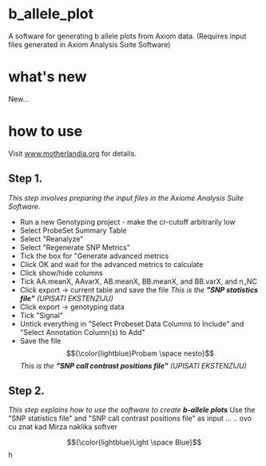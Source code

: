 # b_allele_plot
A software for generating b allele plots from Axiom data.
(Requires input files generated in Axiom Analysis Suite Software) 

# what's new
New...

# how to use
Visit www.motherlandia.org for details.

## Step 1. 
_This step involves preparing the input files in the Axiome Analysis Suite  Software._

* Run a new Genotyping project - make the cr-cutoff arbitrarily low
* Select ProbeSet Summary Table
* Select "Reanalyze"
* Select "Regenerate SNP Metrics"
* Tick the box for "Generate advanced metrics
* Click OK and wait for the advanced metrics to calculate
* Click show/hide columns
* Tick AA.meanX, AAvarX, AB.meanX, BB.meanX, and BB.varX, and n_NC
* Click export -> current table and save the file
_This is the **"SNP statistics file"** (UPISATI EKSTENZIJU)_
* Click export -> genotyping data
* Tick "Signal"
* Untick everything in "Select Probeset Data Columns to Include" and "Select Annotation Column(s) to Add" 
* Save the file $${\color{lightblue}Probam \space nesto}$$
_This is the **"SNP call contrast positions file"**  (UPISATI EKSTENZIJU)_

## Step 2. 
_This step explains how to use the software to create **b-allele plots**_
Use the "SNP statistics file" and "SNP call contrast positions file" as input ... 
.. ovo cu znat kad Mirza naklika softver

$${\color{lightblue}Light \space Blue}$$ h
